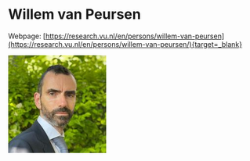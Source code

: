 # Willem van Peursen

Webpage: [https://research.vu.nl/en/persons/willem-van-peursen](https://research.vu.nl/en/persons/willem-van-peursen/){target=_blank}

![willem van peursen](../photos/willem_van_peursen.jpeg "Willem van Peursen")

